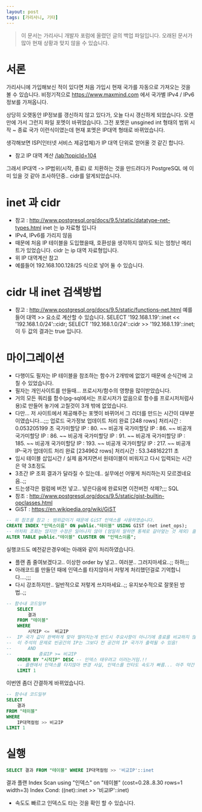 ```yaml
---
layout: post
tags: [가리사니, 기타]
---
```


> 이 문서는 가리사니 개발자 포럼에 올렸던 글의 백업 파일입니다.
오래된 문서가 많아 현재 상황과 맞지 않을 수 있습니다.


# 서론
가리사니에 가입해보신 적이 있다면 처음 가입시 현재 국가를 자동으로 가져오는 것을 볼 수 있습니다.
비정기적으로 https://www.maxmind.com 에서 국가별  IPv4 / IPv6 정보를 가져옵니다.

상당히 오랫동안 IP정보를 갱신하지 않고 있다가, 오늘 다시 갱신하게 되었습니다.
오랜만에 가서 그런지 파일 포멧이 바뀌었습니다.
그전 포멧은 unsgined int 형태의 범위 시작 ~ 종료 국가 이런식이였는데 현재 포멧은 IP대역 형태로 바뀌었습니다.

생각해보면 ISP(인터넷 서비스 제공업체)가 IP 대역 단위로 얻어올 것 같긴 합니다.
- 참고 IP 대역 계산 [/lab?topicId=104](/lab?topicId=104)

그래서 IP대역 -> IP범위(시작, 종료) 로 치환하는 것을 만드려다가 PostgreSQL 에 이미 있을 것 같아 조사하던중.. cidr를 알게되었습니다.


# inet 과 cidr
- 참고 : http://www.postgresql.org/docs/9.5/static/datatype-net-types.html
inet 는 ip 자료형 입니다
- IPv4, IPv6를 가리지 않음
- 때문에 처음 IP 테이블을 도입했을때, 호환성을 생각하지 않아도 되는 엄청난 메리트가 있었습니다.
cidr 는 ip 대역 자료형입니다.
- 위 IP 대역계산 참고
- 예를들어 192.168.100.128/25 식으로 넣어 둘 수 있습니다.


# cidr 내 inet 검색방법
- 참고 : http://www.postgresql.org/docs/9.5/static/functions-net.html
예를들어 대역 >> 요소로 계산할 수 있습니다.
SELECT '192.168.1.19'::inet << '192.168.1.0/24'::cidr;
SELECT  '192.168.1.0/24'::cidr >> '192.168.1.19'::inet;
이 두 값의 결과는 true 입니다.


# 마이그레이션
- 다행이도 필자는 IP 테이블을 참조하는 함수가 2개밖에 없었기 때문에 순식간에 고칠 수 있었습니다.
- 필자는 개인사이트를 만들때... 프로시저/함수의 영향을 많이받았습니다.
- 거의 모든 쿼리를 함수(pg-sql에서는 프로시저가 없음으로 함수를 프로시저처럼사용)로 만들어 놓기에 고칠것이 3개 밖에 없었습니다.
- 다만... 저 사이트에서 제공해주는 포멧이 바뀌어서 그 리더를 만드는 시간이 대부분이였습니다...;;;
업로드
국가정보 업데이트 처리 완료 [248 rows]
처리시간 : 0.053205199 초
국가미할당 IP : 80. ~~ 비공개
국가미할당 IP : 86. ~~ 비공개
국가미할당 IP : 86. ~~ 비공개
국가미할당 IP : 91. ~~ 비공개
국가미할당 IP : 185. ~~ 비공개
국가미할당 IP : 193. ~~ 비공개
국가미할당 IP : 217. ~~ 비공개
IP-국가 업데이트 처리 완료 [234962 rows]
처리시간 : 53.348162211 초
- 임시 테이블 삽입시간 / 실제 옴겨지면서 원테이블이 비워지고 다시 입력되는 시간은 약 3초정도
- 3초간 IP 조회 결과가 달라질 수 있는데.. 실무에선 어떻게 처리하는지 모르겠네요 음..;;
- 드는생각은 컬럼에 버전 넣고.. 넣은다음에 완료되면 이전버전 삭제?;;;
SQL
- 참조 : http://www.postgresql.org/docs/9.5/static/gist-builtin-opclasses.html
- GiST : https://en.wikipedia.org/wiki/GiST
``` sql
-- 위 참조를 참고 : 범위값이기 때문에 GiST 인덱스를 사용하였습니다.
CREATE INDEX "인덱스이름" ON public."테이블" USING GIST (net inet_ops);
-- 어차피 조회는 많지만 수정은 일어나지 않아 (엄밀히 말하면 통체로 갈아엎는 것 제외) 클러스터로 하였습니다.
ALTER TABLE public."테이블" CLUSTER ON "인덱스이름";
```
실행코드도 예전같은경우에는 아래와 같이 처리하였습니다.
- 플랜 좀 줄여보겠다고.. 이상한 order by 넣고.. 여러분.. 그러지마세요..;; 하하;;;
- 아래코드를 만들던 때에 인덱스를 타지않아서 저렇게 처리했던걸로 기억합니다....;;;
- 다시 강조하지만.. 일반적으로 저렇게 쓰지마세요..;; 유지보수적으로 잘못된 방법..;;
``` sql
-- 함수내 코드일부
	SELECT
		결과
	FROM "테이블"
	WHERE
		시작IP <=  비교IP
--	IP 국가 값이 완벽하게 맞아 떨어지는게 반드시 주요사항이 아니기에 종료를 비교하지 않음.
--	이 주석의 문제로 빈공간의 IP는 그보다 전 공간의 IP 국가가 출력될 수 있음!
--		AND
--			종료IP >= 비교IP
	ORDER BY "시작IP" DESC -- 인덱스 태우려고 이러는거임.!!
	-- 플랜에서 인덱스를 타지않아 변경 사실, 인덱스를 안타도 속도가 빠름... 아주 약간 더 빨라짐..
	LIMIT 1
```
이번엔 좀더 간결하게 바뀌었습니다.
``` sql
-- 함수내 코드일부
SELECT
	결과
FROM "테이블"
WHERE
	IP대역컬럼 >> 비교IP
LIMIT 1
```



# 실행
``` sql
SELECT 결과 FROM "테이블" WHERE IP대역컬럼 >> '비교IP'::inet
```
결과 플랜
Index Scan using "인덱스" on "테이블"  (cost=0.28..8.30 rows=1 width=3)
  Index Cond: ((net)::inet >> '비교IP'::inet)
- 속도도 빠르고 인덱스도 타는 것을 확인 할 수 있습니다.